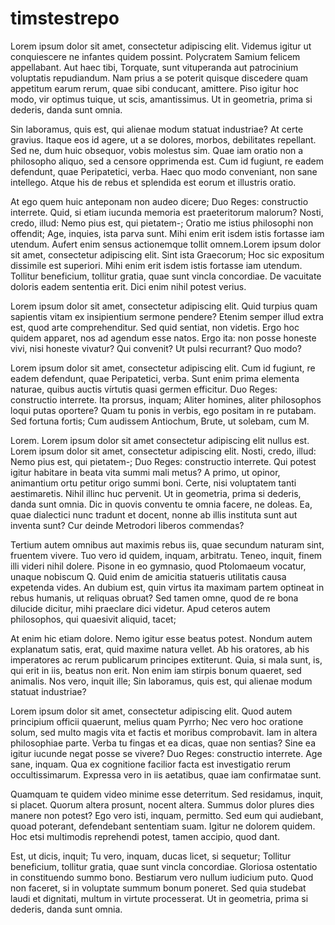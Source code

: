 timstestrepo
============
Lorem ipsum dolor sit amet, consectetur adipiscing elit. Videmus igitur ut conquiescere ne infantes quidem possint. Polycratem Samium felicem appellabant. Aut haec tibi, Torquate, sunt vituperanda aut patrocinium voluptatis repudiandum. Nam prius a se poterit quisque discedere quam appetitum earum rerum, quae sibi conducant, amittere. Piso igitur hoc modo, vir optimus tuique, ut scis, amantissimus. Ut in geometria, prima si dederis, danda sunt omnia. 

Sin laboramus, quis est, qui alienae modum statuat industriae? At certe gravius. Itaque eos id agere, ut a se dolores, morbos, debilitates repellant. Sed ne, dum huic obsequor, vobis molestus sim. Quae iam oratio non a philosopho aliquo, sed a censore opprimenda est. Cum id fugiunt, re eadem defendunt, quae Peripatetici, verba. Haec quo modo conveniant, non sane intellego. Atque his de rebus et splendida est eorum et illustris oratio. 

At ego quem huic anteponam non audeo dicere; Duo Reges: constructio interrete. Quid, si etiam iucunda memoria est praeteritorum malorum? Nosti, credo, illud: Nemo pius est, qui pietatem-; Oratio me istius philosophi non offendit; Age, inquies, ista parva sunt. Mihi enim erit isdem istis fortasse iam utendum. Aufert enim sensus actionemque tollit omnem.Lorem ipsum dolor sit amet, consectetur adipiscing elit. Sint ista Graecorum; Hoc sic expositum dissimile est superiori. Mihi enim erit isdem istis fortasse iam utendum. Tollitur beneficium, tollitur gratia, quae sunt vincla concordiae. De vacuitate doloris eadem sententia erit. Dici enim nihil potest verius.


Lorem ipsum dolor sit amet, consectetur adipiscing elit. Quid turpius quam sapientis vitam ex insipientium sermone pendere? Etenim semper illud extra est, quod arte comprehenditur. Sed quid sentiat, non videtis. Ergo hoc quidem apparet, nos ad agendum esse natos. Ergo ita: non posse honeste vivi, nisi honeste vivatur? Qui convenit? Ut pulsi recurrant? Quo modo?


Lorem ipsum dolor sit amet, consectetur adipiscing elit. Cum id fugiunt, re eadem defendunt, quae Peripatetici, verba. Sunt enim prima elementa naturae, quibus auctis vírtutis quasi germen efficitur. Duo Reges: constructio interrete. Ita prorsus, inquam; Aliter homines, aliter philosophos loqui putas oportere? Quam tu ponis in verbis, ego positam in re putabam. Sed fortuna fortis; Cum audissem Antiochum, Brute, ut solebam, cum M.

Lorem.
Lorem ipsum dolor sit amet consectetur adipiscing elit nullus est.
Lorem ipsum dolor sit amet, consectetur adipiscing elit. Nosti, credo, illud: Nemo pius est, qui pietatem-; Duo Reges: constructio interrete. Qui potest igitur habitare in beata vita summi mali metus? A primo, ut opinor, animantium ortu petitur origo summi boni. Certe, nisi voluptatem tanti aestimaretis. Nihil illinc huc pervenit. Ut in geometria, prima si dederis, danda sunt omnia. Dic in quovis conventu te omnia facere, ne doleas. Ea, quae dialectici nunc tradunt et docent, nonne ab illis instituta sunt aut inventa sunt? Cur deinde Metrodori liberos commendas? 

Tertium autem omnibus aut maximis rebus iis, quae secundum naturam sint, fruentem vivere. Tuo vero id quidem, inquam, arbitratu. Teneo, inquit, finem illi videri nihil dolere. Pisone in eo gymnasio, quod Ptolomaeum vocatur, unaque nobiscum Q. Quid enim de amicitia statueris utilitatis causa expetenda vides. An dubium est, quin virtus ita maximam partem optineat in rebus humanis, ut reliquas obruat? Sed tamen omne, quod de re bona dilucide dicitur, mihi praeclare dici videtur. Apud ceteros autem philosophos, qui quaesivit aliquid, tacet; 

At enim hic etiam dolore. Nemo igitur esse beatus potest. Nondum autem explanatum satis, erat, quid maxime natura vellet. Ab his oratores, ab his imperatores ac rerum publicarum principes extiterunt. Quia, si mala sunt, is, qui erit in iis, beatus non erit. Non enim iam stirpis bonum quaeret, sed animalis. Nos vero, inquit ille; Sin laboramus, quis est, qui alienae modum statuat industriae?

Lorem ipsum dolor sit amet, consectetur adipiscing elit. Quod autem principium officii quaerunt, melius quam Pyrrho; Nec vero hoc oratione solum, sed multo magis vita et factis et moribus comprobavit. Iam in altera philosophiae parte. Verba tu fingas et ea dicas, quae non sentias? Sine ea igitur iucunde negat posse se vivere? Duo Reges: constructio interrete. Age sane, inquam. Qua ex cognitione facilior facta est investigatio rerum occultissimarum. Expressa vero in iis aetatibus, quae iam confirmatae sunt. 

Quamquam te quidem video minime esse deterritum. Sed residamus, inquit, si placet. Quorum altera prosunt, nocent altera. Summus dolor plures dies manere non potest? Ego vero isti, inquam, permitto. Sed eum qui audiebant, quoad poterant, defendebant sententiam suam. Igitur ne dolorem quidem. Hoc etsi multimodis reprehendi potest, tamen accipio, quod dant. 

Est, ut dicis, inquit; Tu vero, inquam, ducas licet, si sequetur; Tollitur beneficium, tollitur gratia, quae sunt vincla concordiae. Gloriosa ostentatio in constituendo summo bono. Bestiarum vero nullum iudicium puto. Quod non faceret, si in voluptate summum bonum poneret. Sed quia studebat laudi et dignitati, multum in virtute processerat. Ut in geometria, prima si dederis, danda sunt omnia.